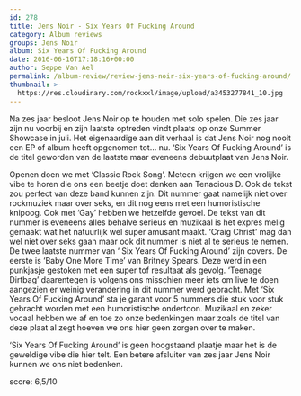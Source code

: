 ```yaml
---
id: 278
title: Jens Noir - Six Years Of Fucking Around
category: Album reviews
groups: Jens Noir
album: Six Years Of Fucking Around
date: 2016-06-16T17:18:16+00:00
author: Seppe Van Ael
permalink: /album-review/review-jens-noir-six-years-of-fucking-around/
thumbnail: >-
  https://res.cloudinary.com/rockxxl/image/upload/a3453277841_10.jpg
---
```

Na zes jaar besloot Jens Noir op te houden met solo spelen. Die zes jaar zijn nu voorbij en zijn laatste optreden vindt plaats op onze Summer Showcase in juli. Het eigenaardige aan dit verhaal is dat Jens Noir nog nooit een EP of album heeft opgenomen tot… nu. ‘Six Years Of Fucking Around’ is de titel geworden van de laatste maar eveneens debuutplaat van Jens Noir.

Openen doen we met ‘Classic Rock Song’. Meteen krijgen we een vrolijke vibe te horen die ons een beetje doet denken aan Tenacious D. Ook de tekst zou perfect van deze band kunnen zijn. Dit nummer gaat namelijk niet over rockmuziek maar over seks, en dit nog eens met een humoristische knipoog. Ook met ‘Gay’ hebben we hetzelfde gevoel. De tekst van dit nummer is eveneens alles behalve serieus en muzikaal is het expres melig gemaakt wat het natuurlijk wel super amusant maakt. ‘Craig Christ’ mag dan wel niet over seks gaan maar ook dit nummer is niet al te serieus te nemen. De twee laatste nummer van ‘ Six Years Of Fucking Around’ zijn covers. De eerste is ‘Baby One More Time’ van Britney Spears. Deze werd in een punkjasje gestoken met een super tof resultaat als gevolg. ‘Teenage Dirtbag’ daarentegen is volgens ons misschien meer iets om live te doen aangezien er weinig verandering in dit nummer werd gebracht. Met ‘Six Years Of Fucking Around’ sta je garant voor 5 nummers die stuk voor stuk gebracht worden met een humoristische ondertoon. Muzikaal en zeker vocaal hebben we af en toe zo onze bedenkingen maar zoals de titel van deze plaat al zegt hoeven we ons hier geen zorgen over te maken.

‘Six Years Of Fucking Around’ is geen hoogstaand plaatje maar het is de geweldige vibe die hier telt. Een betere afsluiter van zes jaar Jens Noir kunnen we ons niet bedenken.

score: 6,5/10